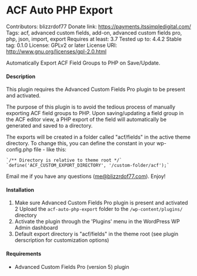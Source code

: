 # ACF Auto PHP Export
Contributors: blizzrdof77
Donate link: https://payments.itssimpledigital.com/
Tags: acf, advanced custom fields, add-on, advanced custom fields pro, php, json, import, export
Requires at least: 3.7
Tested up to: 4.4.2
Stable tag: 0.1.0
License: GPLv2 or later
License URI: http://www.gnu.org/licenses/gpl-2.0.html

Automatically Export ACF Field Groups to PHP on Save/Update.

#### Description 

This plugin requires the Advanced Custom Fields Pro plugin to be present and activated.

The purpose of this plugin is to avoid the tedious process of manually exporting
ACF field groups to PHP. Upon saving/updating a field group in the ACF editor
view, a PHP export of the field will automatically be generated and saved to a
directory.

The exports will be created in a folder called "acf/fields" in the active theme
directory.  To change this, you can define the constant in your wp-config.php
file - like this:

    `/** Directory is relative to theme root */`
    `define('ACF_CUSTOM_EXPORT_DIRECTORY', '/custom-folder/acf');`

Email me if you have any questions (me@blizzrdof77.com). Enjoy!

#### Installation 
1. Make sure Advanced Custom Fields Pro plugin is present and activated
2  Upload the `acf-auto-php-export` folder to the `/wp-content/plugins/` directory
3. Activate the plugin through the 'Plugins' menu in the WordPress WP Admin dashboard
4. Default export directory is "acf/fields" in the theme root (see plugin derscription for customization options)

#### Requirements 
* Advanced Custom Fields Pro (version 5) plugin
